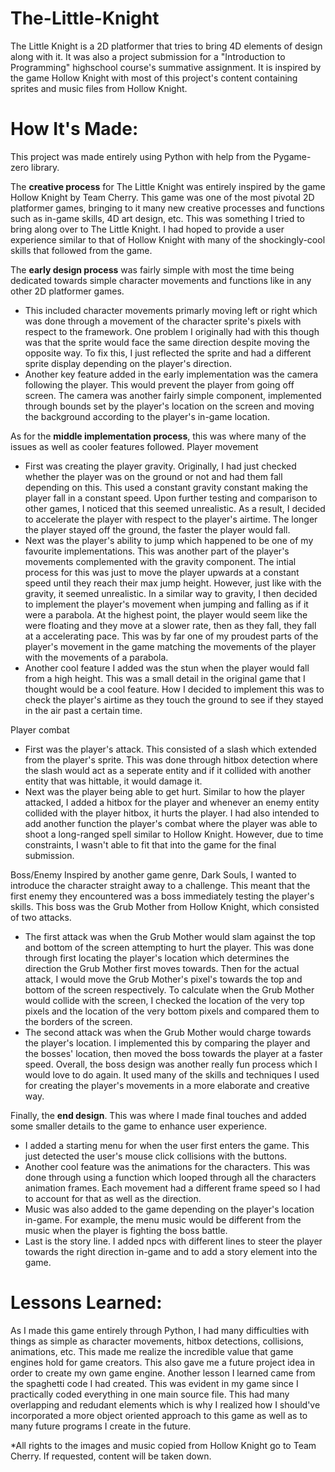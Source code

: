# The-Little-Knight
The Little Knight is a 2D platformer that tries to bring 4D elements of design along with it. It was also a project submission for a "Introduction to Programming" highschool course's summative assignment.
It is inspired by the game Hollow Knight with most of this project's content containing sprites and music files from Hollow Knight.


# How It's Made:
This project was made entirely using Python with help from the Pygame-zero library.

The **creative process** for The Little Knight was entirely inspired by the game Hollow Knight by Team Cherry. This game was one of the most pivotal 2D platformer games, bringing to it many new creative processes and functions such as in-game skills, 4D art design, etc. This was something I tried to bring along over to The Little Knight. I had hoped to provide a user experience similar to that of Hollow Knight with many of the shockingly-cool skills that followed from the game.

The **early design process** was fairly simple with most the time being dedicated towards simple character movements and functions like in any other 2D platformer games. 
- This included character movements primarly moving left or right which was done through a movement of the character sprite's pixels with respect to the framework. One problem I originally had with this though was that the sprite would face the same direction despite moving the opposite way. To fix this, I just reflected the sprite and had a different sprite display depending on the player's direction. 
- Another key feature added in the early implementation was the camera following the player. This would prevent the player from going off screen. The camera was another fairly simple component, implemented through bounds set by the player's location on the screen and moving the background according to the player's in-game location.

As for the **middle implementation process**, this was where many of the issues as well as cooler features followed.
Player movement
- First was creating the player gravity. Originally, I had just checked whether the player was on the ground or not and had them fall depending on this. This used a constant gravity constant making the player fall in a constant speed. Upon further testing and comparison to other games, I noticed that this seemed unrealistic. As a result, I decided to accelerate the player with respect to the player's airtime. The longer the player stayed off the ground, the faster the player would fall.
- Next was the player's ability to jump which happened to be one of my favourite implementations. This was another part of the player's movements complemented with the gravity component. The intial process for this was just to move the player upwards at a constant speed until they reach their max jump height. However, just like with the gravity, it seemed unrealistic. In a similar way to gravity, I then decided to implement the player's movement when jumping and falling as if it were a parabola. At the highest point, the player would seem like the were floating and they move at a slower rate, then as they fall, they fall at a accelerating pace. This was by far one of my proudest parts of the player's movement in the game matching the movements of the player with the movements of a parabola.
- Another cool feature I added was the stun when the player would fall from a high height. This was a small detail in the original game that I thought would be a cool feature. How I decided to implement this was to check the player's airtime as they touch the ground to see if they stayed in the air past a certain time.

Player combat
- First was the player's attack. This consisted of a slash which extended from the player's sprite. This was done through hitbox detection where the slash would act as a seperate entity and if it collided with another entity that was hittable, it would damage it.
- Next was the player being able to get hurt. Similar to how the player attacked, I added a hitbox for the player and whenever an enemy entity collided with the player hitbox, it hurts the player.
I had also intended to add another function the player's combat where the player was able to shoot a long-ranged spell similar to Hollow Knight. However, due to time constraints, I wasn't able to fit that into the game for the final submission.

Boss/Enemy
Inspired by another game genre, Dark Souls, I wanted to introduce the character straight away to a challenge. This meant that the first enemy they encountered was a boss immediately testing the player's skills.
This boss was the Grub Mother from Hollow Knight, which consisted of two attacks.
- The first attack was when the Grub Mother would slam against the top and bottom of the screen attempting to hurt the player. This was done through first locating the player's location which determines the direction the Grub Mother first moves towards. Then for the actual attack, I would move the Grub Mother's pixel's towards the top and bottom of the screen respectively. To calculate when the Grub Mother would collide with the screen, I checked the location of the very top pixels and the location of the very bottom pixels and compared them to the borders of the screen.
- The second attack was when the Grub Mother would charge towards the player's location. I implemented this by comparing the player and the bosses' location, then moved the boss towards the player at a faster speed.
Overall, the boss design was another really fun process which I would love to do again. It used many of the skills and techniques I used for creating the player's movements in a more elaborate and creative way.

Finally, the **end design**. This was where I made final touches and added some smaller details to the game to enhance user experience.
- I added a starting menu for when the user first enters the game. This just detected the user's mouse click collisions with the buttons.
- Another cool feature was the animations for the characters. This was done through using a function which looped through all the characters animation frames. Each movement had a different frame speed so I had to account for that as well as the direction.
- Music was also added to the game depending on the player's location in-game. For example, the menu music would be different from the music when the player is fighting the boss battle.
- Last is the story line. I added npcs with different lines to steer the player towards the right direction in-game and to add a story element into the game.


# Lessons Learned:
As I made this game entirely through Python, I had many difficulties with things as simple as character movements, hitbox detections, collisions, animations, etc. This made me realize the incredible value that game engines hold for game creators. This also gave me a future project idea in order to create my own game engine.
Another lesson I learned came from the spaghetti code I had created. This was evident in my game since I practically coded everything in one main source file. This had many overlapping and redudant elements which is why I realized how I should've incorporated a more object oriented approach to this game as well as to many future programs I create in the future.


*All rights to the images and music copied from Hollow Knight go to Team Cherry. If requested, content will be taken down.
